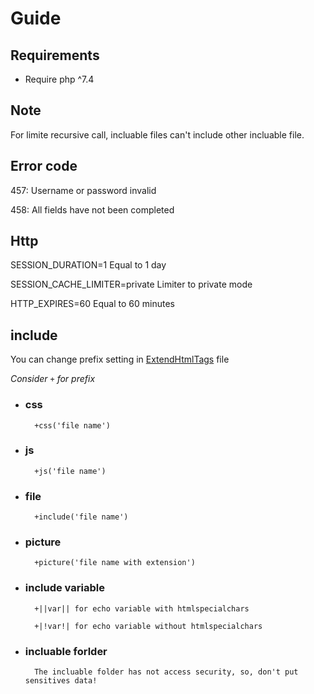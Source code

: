 # Guide

## Requirements

- Require php ^7.4

## Note

For limite recursive call, incluable files can't include other incluable file.

## Error code

457: Username or password invalid

458: All fields have not been completed

## Http

SESSION_DURATION=1 Equal to 1 day

SESSION_CACHE_LIMITER=private Limiter to private mode

HTTP_EXPIRES=60 Equal to 60 minutes

## include

You can change prefix setting in [ExtendHtmlTags](App/ExtendHtmlTags/ExtendHtmlTags.php) file

*Consider `+` for prefix*

- ### css

        +css('file name')

- ### js

        +js('file name')

- ### file

        +include('file name')

- ### picture

        +picture('file name with extension')

- ### include variable

        +||var|| for echo variable with htmlspecialchars

        +|!var!| for echo variable without htmlspecialchars

- ### incluable forlder

        The incluable folder has not access security, so, don't put sensitives data!
